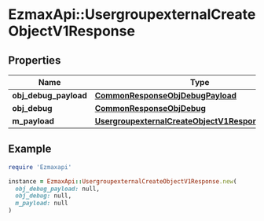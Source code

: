 # EzmaxApi::UsergroupexternalCreateObjectV1Response

## Properties

| Name | Type | Description | Notes |
| ---- | ---- | ----------- | ----- |
| **obj_debug_payload** | [**CommonResponseObjDebugPayload**](CommonResponseObjDebugPayload.md) |  |  |
| **obj_debug** | [**CommonResponseObjDebug**](CommonResponseObjDebug.md) |  | [optional] |
| **m_payload** | [**UsergroupexternalCreateObjectV1ResponseMPayload**](UsergroupexternalCreateObjectV1ResponseMPayload.md) |  |  |

## Example

```ruby
require 'Ezmaxapi'

instance = EzmaxApi::UsergroupexternalCreateObjectV1Response.new(
  obj_debug_payload: null,
  obj_debug: null,
  m_payload: null
)
```

